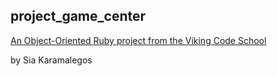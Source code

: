 ## project_game_center

[An Object-Oriented Ruby project from the Viking Code School](http://www.vikingcodeschool.com)

by Sia Karamalegos
